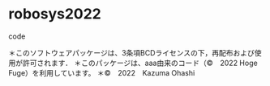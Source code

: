 # robosys2022
code

＊このソフトウェアパッケージは、3条項BCDライセンスの下，再配布および使用が許可されます．
＊このパッケージは、aaa由来のコード（©　2022 Hoge Fuge）を利用しています。
＊©　2022　Kazuma Ohashi

